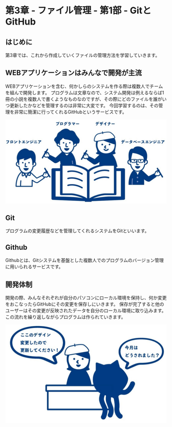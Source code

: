 # 第3章 - ファイル管理 - 第1部 - GitとGitHub

## はじめに

第3章では、これから作成していくファイルの管理方法を学習していきます。

## WEBアプリケーションはみんなで開発が主流

WEBアプリケーションを含む、何かしらのシステムを作る際は複数人でチームを組んで開発します。
プログラムは文章なので、システム開発は例えるならば1冊の小説を複数人で書くようなものなのですが、その際にどのファイルを誰がいつ更新したかなどを管理するのは非常に大変です。
今回学習するのは、その管理を非常に簡潔に行ってくれるGitHubというサービスです。

![図0. グループ開発](03_01_01.jpg)

## Git

プログラムの変更履歴などを管理してくれるシステムをGitといいます。

## Github

Githubとは、Gitシステムを基盤とした複数人でのプログラムのバージョン管理に用いられるサービスです。


## 開発体制

開発の際、みんなそれぞれが自分のパソコンにローカル環境を保持し、何か変更をおこなったらGitHubにその変更を保存しにいきます。
保存が完了すると他のユーザーはその変更が反映されたデータを自分のローカル環境に取り込みます。この流れを繰り返しながらプログラムは作られていきます。

![図0. 開発体制](03_01_02.jpg)

